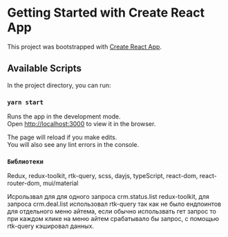 # Getting Started with Create React App

This project was bootstrapped with [Create React App](https://github.com/facebook/create-react-app).

## Available Scripts

In the project directory, you can run:

### `yarn start`

Runs the app in the development mode.\
Open [http://localhost:3000](http://localhost:3000) to view it in the browser.

The page will reload if you make edits.\
You will also see any lint errors in the console.

### `Библиотеки`
Redux, redux-toolkit, rtk-query, scss, dayjs, typeScript, react-dom, react-router-dom, mui/material

Исрользвал для для одного запроса crm.status.list redux-toolkit, для запроса crm.deal.list использовал rtk-query так как не было ендпоинтов для отдельного меню айтема, если обычно использвать гет запрос то при каждом клике на меню айтем срабатывало бы запрос, с помощью rtk-query кэшировал данных.

